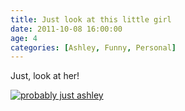 ```yaml
---
title: Just look at this little girl
date: 2011-10-08 16:00:00
age: 4
categories: [Ashley, Funny, Personal]
---
```

Just, look at her!

[<img src="https://lh3.googleusercontent.com/V_4oKTI9QZFe3ITyLRV50FPKdnf43nNf6bxIZRo41lJfGqYaleDyF2G4I3QXJ0SxMGgNPPiLDspDGseyRD7JyNcewu9IOyHbJLrXLbf0f-0=w294-h220" alt="probably just ashley" class="wyseguys-album"/>](https://get.google.com/albumarchive/108001626876662627571/album/AF1QipM184gh-gxKSQCRgVriVHEg-42-lYgajSBjQSdA?source=pwa&authKey=CM62y4qSi-Ce7wE)